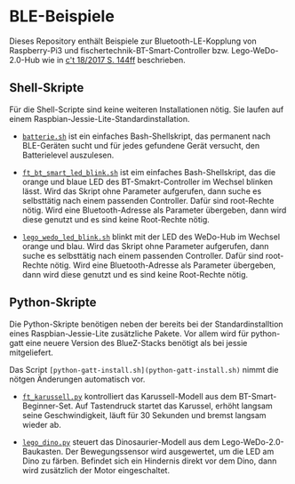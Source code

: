 # BLE-Beispiele

Dieses Repository enthält Beispiele zur Bluetooth-LE-Kopplung von
Raspberry-Pi3 und fischertechnik-BT-Smart-Controller
bzw. Lego-WeDo-2.0-Hub wie in [c't 18/2017 S. 144ff](https://www.heise.de/ct/ausgabe/2017-18-Spielzeug-Roboter-mit-dem-Raspberry-Pi-steuern-3798159.html) beschrieben.

## Shell-Skripte

Für die Shell-Scripte sind keine weiteren Installationen nötig. Sie
laufen auf einem Raspbian-Jessie-Lite-Standardinstallation.

- [`batterie.sh`](batterie.sh) ist ein einfaches Bash-Shellskript, das
  permanent nach BLE-Geräten sucht und für jedes gefundene Gerät
  versucht, den Batterielevel auszulesen.

- [`ft_bt_smart_led_blink.sh`](ft_bt_smart_led_blink.sh) ist eim
  einfaches Bash-Shellskript, das die orange und blaue LED des
  BT-Smakrt-Controller im Wechsel blinken lässt. Wird das Skript ohne
  Parameter aufgerufen, dann suche es selbsttätig nach einem passenden
  Controller. Dafür sind root-Rechte nötig. Wird eine
  Bluetooth-Adresse als Parameter übergeben, dann wird diese genutzt
  und es sind keine Root-Rechte nötig.

- [`lego_wedo_led_blink.sh`](lego_wedo_led_blink.sh) blinkt mit der
  LED des WeDo-Hub im Wechsel orange und blau. Wird das Skript ohne
  Parameter aufgerufen, dann suche es selbsttätig nach einem passenden
  Controller. Dafür sind root-Rechte nötig. Wird eine
  Bluetooth-Adresse als Parameter übergeben, dann wird diese genutzt
  und es sind keine Root-Rechte nötig.

## Python-Skripte

Die Python-Skripte benötigen neben der bereits bei der
Standardinstalltion eines Raspbian-Jessie-Lite zusätzliche Pakete. Vor
allem wird für python-gatt eine neuere Version des BlueZ-Stacks
benötigt als bei jessie mitgeliefert.

Das Script `[python-gatt-install.sh](python-gatt-install.sh)` nimmt
die nötgen Änderungen automatisch vor.

- [`ft_karussell.py`](ft_karussell.py) kontrolliert das
  Karussell-Modell aus dem BT-Smart-Beginner-Set.  Auf Tastendruck
  startet das Karussel, erhöht langsam seine Geschwindigkeit, läuft
  für 30 Sekunden und bremst langsam wieder ab.

- [`lego_dino.py`](lego_dino.py) steuert das Dinosaurier-Modell aus
  dem Lego-WeDo-2.0-Baukasten. Der Bewegungssensor wird ausgewertet,
  um die LED am Dino zu färben. Befindet sich ein Hindernis direkt vor
  dem Dino, dann wird zusätzlich der Motor eingeschaltet.
